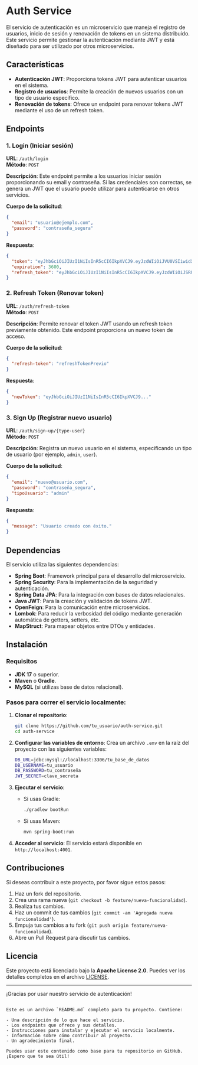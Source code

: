 # Auth Service

El servicio de autenticación es un microservicio que maneja el registro de usuarios, inicio de sesión y renovación de tokens en un sistema distribuido. Este servicio permite gestionar la autenticación mediante JWT y está diseñado para ser utilizado por otros microservicios.

## Características

- **Autenticación JWT**: Proporciona tokens JWT para autenticar usuarios en el sistema.
- **Registro de usuarios**: Permite la creación de nuevos usuarios con un tipo de usuario específico.
- **Renovación de tokens**: Ofrece un endpoint para renovar tokens JWT mediante el uso de un refresh token.

## Endpoints

### 1. **Login** (Iniciar sesión)

**URL**: `/auth/login`  
**Método**: `POST`

**Descripción**: Este endpoint permite a los usuarios iniciar sesión proporcionando su email y contraseña. Si las credenciales son correctas, se genera un JWT que el usuario puede utilizar para autenticarse en otros servicios.

**Cuerpo de la solicitud**:
```json
{
  "email": "usuario@ejemplo.com",
  "password": "contraseña_segura"
}
```

**Respuesta**:
```json
{
  "token": "eyJhbGciOiJIUzI1NiIsInR5cCI6IkpXVCJ9.eyJzdWIiOiJVU0VSIiwidXNlcl9pZCI6Miwicm9sZXMiOltdLCJpYXQiOjE3Mzc5MTY1NTMsImV4cCI6MTczNzkxNjU1N30.0Dkt3YT3trikAlZdIdh1EiRt6fojXg_NUmJ0pWzBM2o",
  "expiration": 3600,
  "refresh_token": "eyJhbGciOiJIUzI1NiIsInR5cCI6IkpXVCJ9.eyJzdWIiOiJSRUZSRVNIIiwidXNlcl9pZCI6MiwiaWF0IjoxNzM3OTE2NTU0LCJleHAiOjE3Mzc5MTcxNTh9.cJ5-fg6zkxqx8sb_zzbaB6mauFHSOnwq6RPa2fnW9x4"
}
```

### 2. **Refresh Token** (Renovar token)

**URL**: `/auth/refresh-token`  
**Método**: `POST`

**Descripción**: Permite renovar el token JWT usando un refresh token previamente obtenido. Este endpoint proporciona un nuevo token de acceso.

**Cuerpo de la solicitud**:
```json
{
  "refresh-token": "refreshTokenPrevio"
}
```

**Respuesta**:
```json
{
  "newToken": "eyJhbGciOiJIUzI1NiIsInR5cCI6IkpXVCJ9..."
}
```

### 3. **Sign Up** (Registrar nuevo usuario)

**URL**: `/auth/sign-up/{type-user}`  
**Método**: `POST`

**Descripción**: Registra un nuevo usuario en el sistema, especificando un tipo de usuario (por ejemplo, `admin`, `user`).

**Cuerpo de la solicitud**:
```json
{
  "email": "nuevo@usuario.com",
  "password": "contraseña_segura",
  "tipoUsuario": "admin"
}
```

**Respuesta**:
```json
{
  "message": "Usuario creado con éxito."
}
```

## Dependencias

El servicio utiliza las siguientes dependencias:

- **Spring Boot**: Framework principal para el desarrollo del microservicio.
- **Spring Security**: Para la implementación de la seguridad y autenticación.
- **Spring Data JPA**: Para la integración con bases de datos relacionales.
- **Java JWT**: Para la creación y validación de tokens JWT.
- **OpenFeign**: Para la comunicación entre microservicios.
- **Lombok**: Para reducir la verbosidad del código mediante generación automática de getters, setters, etc.
- **MapStruct**: Para mapear objetos entre DTOs y entidades.

## Instalación

### Requisitos

- **JDK 17** o superior.
- **Maven** o **Gradle**.
- **MySQL** (si utilizas base de datos relacional).

### Pasos para correr el servicio localmente:

1. **Clonar el repositorio**:
   ```bash
   git clone https://github.com/tu_usuario/auth-service.git
   cd auth-service
   ```

2. **Configurar las variables de entorno**:
   Crea un archivo `.env` en la raíz del proyecto con las siguientes variables:
   ```bash
   DB_URL=jdbc:mysql://localhost:3306/tu_base_de_datos
   DB_USERNAME=tu_usuario
   DB_PASSWORD=tu_contraseña
   JWT_SECRET=clave_secreta
   ```

3. **Ejecutar el servicio**:
    - Si usas Gradle:
      ```bash
      ./gradlew bootRun
      ```

    - Si usas Maven:
      ```bash
      mvn spring-boot:run
      ```

4. **Acceder al servicio**:
   El servicio estará disponible en `http://localhost:4001`.

## Contribuciones

Si deseas contribuir a este proyecto, por favor sigue estos pasos:

1. Haz un fork del repositorio.
2. Crea una rama nueva (`git checkout -b feature/nueva-funcionalidad`).
3. Realiza tus cambios.
4. Haz un commit de tus cambios (`git commit -am 'Agregada nueva funcionalidad'`).
5. Empuja tus cambios a tu fork (`git push origin feature/nueva-funcionalidad`).
6. Abre un Pull Request para discutir tus cambios.

## Licencia

Este proyecto está licenciado bajo la **Apache License 2.0**. Puedes ver los detalles completos en el archivo [LICENSE](./LICENSE).

---

¡Gracias por usar nuestro servicio de autenticación!
```

Este es un archivo `README.md` completo para tu proyecto. Contiene:

- Una descripción de lo que hace el servicio.
- Los endpoints que ofrece y sus detalles.
- Instrucciones para instalar y ejecutar el servicio localmente.
- Información sobre cómo contribuir al proyecto.
- Un agradecimiento final.

Puedes usar este contenido como base para tu repositorio en GitHub. ¡Espero que te sea útil!